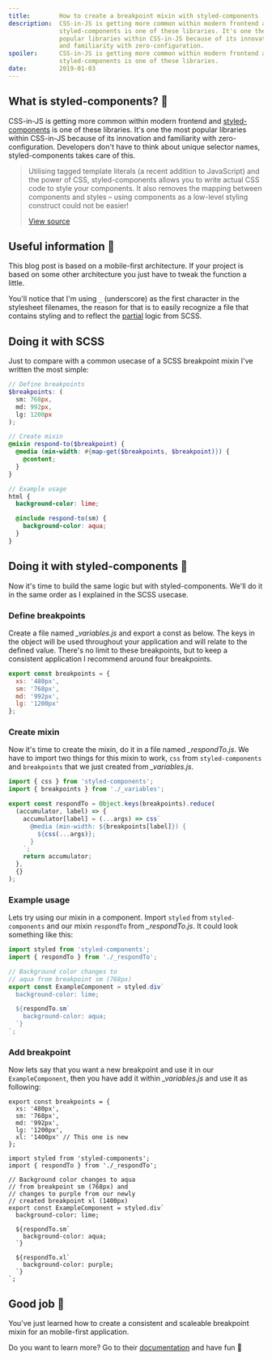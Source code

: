 ```yaml
---
title:        How to create a breakpoint mixin with styled-components
description:  CSS-in-JS is getting more common within modern frontend and
              styled-components is one of these libraries. It's one the most
              popular libraries within CSS-in-JS because of its innovation
              and familiarity with zero-configuration.
spoiler:      CSS-in-JS is getting more common within modern frontend and
              styled-components is one of these libraries.
date:         2019-01-03
---
```


## What is styled-components? 🤷

CSS-in-JS is getting more common within modern frontend and [styled-components](https://styled-components.com/)
is one of these libraries. It's one the most popular libraries within CSS-in-JS
because of its innovation and familiarity with zero-configuration. Developers
don't have to think about unique selector names, styled-components takes care of
this.

> Utilising tagged template literals (a recent addition to JavaScript) and the
> power of CSS, styled-components allows you to write actual CSS code to style
> your components. It also removes the mapping between components and styles –
> using components as a low-level styling construct could not be easier!
>
> [View source](https://styled-components.com/docs)

## Useful information 📝

This blog post is based on a mobile-first architecture. If your project is based
on some other architecture you just have to tweak the function a little.

You'll notice that I'm using `_` (underscore) as the first character in the stylesheet
filenames, the reason for that is to easily recognize a file that contains styling
and to reflect the [partial](https://sass-lang.com/guide#topic-4) logic from SCSS.

## Doing it with SCSS

Just to compare with a common usecase of a SCSS breakpoint mixin I've written the
most simple:

```scss
// Define breakpoints
$breakpoints: (
  sm: 768px,
  md: 992px,
  lg: 1200px
);

// Create mixin
@mixin respond-to($breakpoint) {
  @media (min-width: #{map-get($breakpoints, $breakpoint)}) {
    @content;
  }
}

// Example usage
html {
  background-color: lime;

  @include respond-to(sm) {
    background-color: aqua;
  }
}
```

## Doing it with styled-components 💖

Now it's time to build the same logic but with styled-components. We'll do it in
the same order as I explained in the SCSS usecase.

### Define breakpoints

Create a file named *_variables.js* and export a const as below. The keys in the
object will be used throughout your application and will relate to the defined
value. There's no limit to these breakpoints, but to keep a consistent application
I recommend around four breakpoints.

```js
export const breakpoints = {
  xs: '480px',
  sm: '768px',
  md: '992px',
  lg: '1200px'
};
```

### Create mixin

Now it's time to create the mixin, do it in a file named *_respondTo.js*. We have
to import two things for this mixin to work, `css` from `styled-components` and
`breakpoints` that we just created from *_variables.js*.

```js
import { css } from 'styled-components';
import { breakpoints } from './_variables';

export const respondTo = Object.keys(breakpoints).reduce(
  (accumulator, label) => {
    accumulator[label] = (...args) => css`
      @media (min-width: ${breakpoints[label]}) {
        ${css(...args)};
      }
    `;
    return accumulator;
  },
  {}
);
```

### Example usage

Lets try using our mixin in a component. Import `styled` from `styled-components`
and our mixin `respondTo` from *_respondTo.js*. It could look something like this:

```js
import styled from 'styled-components';
import { respondTo } from './_respondTo';

// Background color changes to
// aqua from breakpoint sm (768px)
export const ExampleComponent = styled.div`
  background-color: lime;

  ${respondTo.sm`
    background-color: aqua;
  `}
`;
```

### Add breakpoint

Now lets say that you want a new breakpoint and use it in our `ExampleComponent`,
then you have add it within *_variables.js* and use it as following:

```js{6}
export const breakpoints = {
  xs: '480px',
  sm: '768px',
  md: '992px',
  lg: '1200px',
  xl: '1400px' // This one is new
};
```

```js{16}
import styled from 'styled-components';
import { respondTo } from './_respondTo';

// Background color changes to aqua
// from breakpoint sm (768px) and
// changes to purple from our newly
// created breakpoint xl (1400px)
export const ExampleComponent = styled.div`
  background-color: lime;

  ${respondTo.sm`
    background-color: aqua;
  `}

  ${respondTo.xl`
    background-color: purple;
  `}
`;
```

## Good job 💅

You've just learned how to create a consistent and scaleable breakpoint mixin
for an mobile-first application.

Do you want to learn more? Go to their [documentation](https://styled-components.com/docs)
and have fun 🤡
